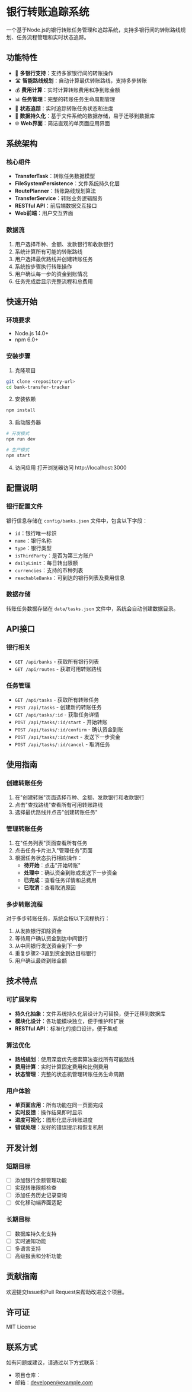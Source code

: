 # 银行转账追踪系统

一个基于Node.js的银行转账任务管理和追踪系统，支持多银行间的转账路线规划、任务流程管理和实时状态追踪。

## 功能特性

- 🏦 **多银行支持**：支持多家银行间的转账操作
- 🛣️ **智能路线规划**：自动计算最优转账路线，支持多步转账
- 💰 **费用计算**：实时计算转账费用和净到账金额
- 📊 **任务管理**：完整的转账任务生命周期管理
- 🔄 **状态追踪**：实时追踪转账任务状态和进度
- 💾 **数据持久化**：基于文件系统的数据存储，易于迁移到数据库
- 🌐 **Web界面**：简洁直观的单页面应用界面

## 系统架构

### 核心组件

- **TransferTask**：转账任务数据模型
- **FileSystemPersistence**：文件系统持久化层
- **RoutePlanner**：转账路线规划算法
- **TransferService**：转账业务逻辑服务
- **RESTful API**：前后端数据交互接口
- **Web前端**：用户交互界面

### 数据流

1. 用户选择币种、金额、发款银行和收款银行
2. 系统计算所有可能的转账路线
3. 用户选择最优路线并创建转账任务
4. 系统按步骤执行转账操作
5. 用户确认每一步的资金到账情况
6. 任务完成后显示完整流程和总费用

## 快速开始

### 环境要求

- Node.js 14.0+
- npm 6.0+

### 安装步骤

1. 克隆项目
```bash
git clone <repository-url>
cd bank-transfer-tracker
```

2. 安装依赖
```bash
npm install
```

3. 启动服务器
```bash
# 开发模式
npm run dev

# 生产模式
npm start
```

4. 访问应用
打开浏览器访问 http://localhost:3000

## 配置说明

### 银行配置文件

银行信息存储在 `config/banks.json` 文件中，包含以下字段：

- `id`：银行唯一标识
- `name`：银行名称
- `type`：银行类型
- `isThirdParty`：是否为第三方账户
- `dailyLimit`：每日转出限额
- `currencies`：支持的币种列表
- `reachableBanks`：可到达的银行列表及费用信息

### 数据存储

转账任务数据存储在 `data/tasks.json` 文件中，系统会自动创建数据目录。

## API接口

### 银行相关

- `GET /api/banks` - 获取所有银行列表
- `GET /api/routes` - 获取可用转账路线

### 任务管理

- `GET /api/tasks` - 获取所有转账任务
- `POST /api/tasks` - 创建新的转账任务
- `GET /api/tasks/:id` - 获取任务详情
- `POST /api/tasks/:id/start` - 开始转账
- `POST /api/tasks/:id/confirm` - 确认资金到账
- `POST /api/tasks/:id/next` - 发送下一步资金
- `POST /api/tasks/:id/cancel` - 取消任务

## 使用指南

### 创建转账任务

1. 在"创建转账"页面选择币种、金额、发款银行和收款银行
2. 点击"查找路线"查看所有可用转账路线
3. 选择最优路线并点击"创建转账任务"

### 管理转账任务

1. 在"任务列表"页面查看所有任务
2. 点击任务卡片进入"管理任务"页面
3. 根据任务状态执行相应操作：
   - **待开始**：点击"开始转账"
   - **处理中**：确认资金到账或发送下一步资金
   - **已完成**：查看任务详情和总费用
   - **已取消**：查看取消原因

### 多步转账流程

对于多步转账任务，系统会按以下流程执行：

1. 从发款银行扣除资金
2. 等待用户确认资金到达中间银行
3. 从中间银行发送资金到下一步
4. 重复步骤2-3直到资金到达目标银行
5. 用户确认最终到账金额

## 技术特点

### 可扩展架构

- **持久化抽象**：文件系统持久化层设计为可替换，便于迁移到数据库
- **模块化设计**：各功能模块独立，便于维护和扩展
- **RESTful API**：标准化的接口设计，便于集成

### 算法优化

- **路线规划**：使用深度优先搜索算法查找所有可能路线
- **费用计算**：实时计算固定费用和比例费用
- **状态管理**：完整的状态机管理转账任务生命周期

### 用户体验

- **单页面应用**：所有功能在同一页面完成
- **实时反馈**：操作结果即时显示
- **进度可视化**：图形化显示转账进度
- **错误处理**：友好的错误提示和恢复机制

## 开发计划

### 短期目标

- [ ] 添加银行余额管理功能
- [ ] 实现转账限额检查
- [ ] 添加任务历史记录查询
- [ ] 优化移动端界面适配

### 长期目标

- [ ] 数据库持久化支持
- [ ] 实时通知功能
- [ ] 多语言支持
- [ ] 高级报表和分析功能

## 贡献指南

欢迎提交Issue和Pull Request来帮助改进这个项目。

## 许可证

MIT License

## 联系方式

如有问题或建议，请通过以下方式联系：

- 项目仓库：<repository-url>
- 邮箱：developer@example.com